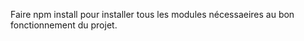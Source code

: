 

Faire npm install pour installer tous les modules nécessaeires au bon fonctionnement du projet.
```